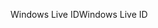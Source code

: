 <span data-ttu-id="6d150-101">Windows Live ID</span><span class="sxs-lookup"><span data-stu-id="6d150-101">Windows Live ID</span></span>